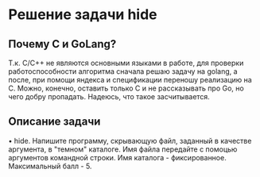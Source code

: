 # Решение задачи hide

## Почему C и GoLang?
Т.к. C/C++ не являются основными языками в работе, для проверки работоспособности алгоритма сначала решаю задачу на golang, а после, при помощи яндекса и спецификации переношу реализацию на C. Можно, конечно, оставить только C и не рассказывать про Go, но чего добру пропадать. Надеюсь, что такое засчитывается.

## Описание задачи
• hide. Напишите программу, скрывающую файл, заданный в качестве аргумента, в "темном" каталоге. Имя файла передайте с помоцью аргументов командной строки. Имя каталога - фиксированное. Максимальный балл - 5.